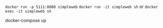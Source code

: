 `docker run -p 5111:8080 simpleweb`
`docker run -it simpleweb sh` or `docker exec -it simpleweb sh`

docker-compose up

